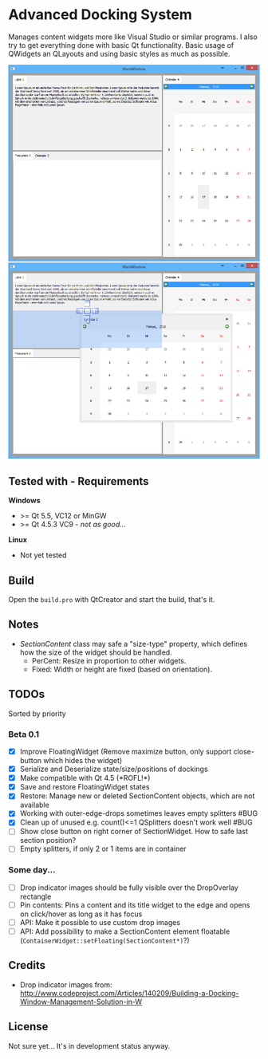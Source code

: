 # Advanced Docking System
Manages content widgets more like Visual Studio or similar programs.
I also try to get everything done with basic Qt functionality.
Basic usage of QWidgets an QLayouts and using basic styles as much as possible.

![Layout of widgets](preview01.png)
![Dropping widgets](preview02.png)

## Tested with - Requirements
**Windows**
- \>= Qt 5.5, VC12 or MinGW
- \>= Qt 4.5.3 VC9 - *not as good...*

**Linux**
- Not yet tested

## Build
Open the `build.pro` with QtCreator and start the build, that's it.

## Notes
- *SectionContent* class may safe a "size-type" property, which defines how the size of the widget should be handled.
	- PerCent: Resize in proportion to other widgets.
	- Fixed: Width or height are fixed (based on orientation).

## TODOs
Sorted by priority

### Beta 0.1
- [x] Improve FloatingWidget (Remove maximize button, only support close-button which hides the widget)
- [x] Serialize and Deserialize state/size/positions of dockings
- [x] Make compatible with Qt 4.5 (\*ROFL!\*)
- [x] Save and restore FloatingWidget states
- [x] Restore: Manage new or deleted SectionContent objects, which are not available
- [x] Working with outer-edge-drops sometimes leaves empty splitters #BUG
- [x] Clean up of unused e.g. count()<=1 QSplitters doesn't work well #BUG
- [ ] Show close button on right corner of SectionWidget. How to safe last section position?
- [ ] Empty splitters, if only 2 or 1 items are in container

### Some day...
- [ ] Drop indicator images should be fully visible over the DropOverlay rectangle
- [ ] Pin contents: Pins a content and its title widget to the edge and opens on click/hover as long as it has focus
- [ ] API: Make it possible to use custom drop images
- [ ] API: Add possibility to make a SectionContent element floatable (`ContainerWidget::setFloating(SectionContent*)`?)

## Credits
- Drop indicator images from:
	http://www.codeproject.com/Articles/140209/Building-a-Docking-Window-Management-Solution-in-W

## License
Not sure yet... It's in development status anyway.
